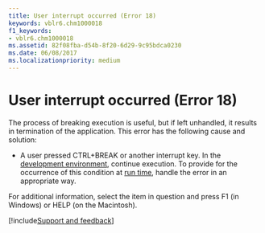 ```yaml
---
title: User interrupt occurred (Error 18)
keywords: vblr6.chm1000018
f1_keywords:
- vblr6.chm1000018
ms.assetid: 82f08fba-d54b-8f20-6d29-9c95bdca0230
ms.date: 06/08/2017
ms.localizationpriority: medium
---
```



# User interrupt occurred (Error 18)

The process of breaking execution is useful, but if left unhandled, it results in termination of the application. This error has the following cause and solution:



- A user pressed CTRL+BREAK or another interrupt key. In the [development environment](../../Glossary/vbe-glossary.md#development-environment), continue execution. To provide for the occurrence of this condition at [run time](../../Glossary/vbe-glossary.md#run-time), handle the error in an appropriate way.
    

For additional information, select the item in question and press F1 (in Windows) or HELP (on the Macintosh).

[!include[Support and feedback](~/includes/feedback-boilerplate.md)]